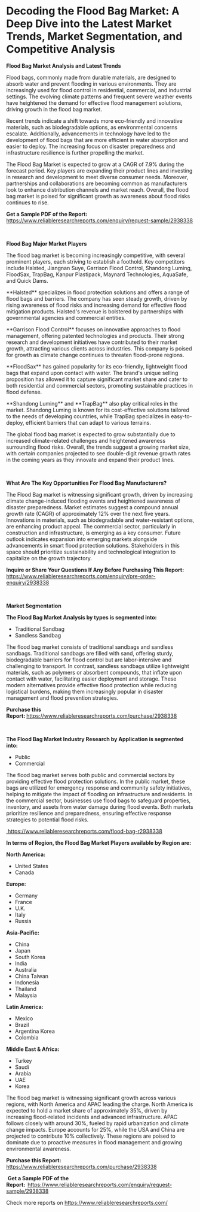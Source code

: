 <p><h1>Decoding the Flood Bag Market: A Deep Dive into the Latest Market Trends, Market Segmentation, and Competitive Analysis</h1></p><p><strong>Flood Bag Market Analysis and Latest Trends</strong></p>
<p><p>Flood bags, commonly made from durable materials, are designed to absorb water and prevent flooding in various environments. They are increasingly used for flood control in residential, commercial, and industrial settings. The evolving climate patterns and frequent severe weather events have heightened the demand for effective flood management solutions, driving growth in the flood bag market.</p><p>Recent trends indicate a shift towards more eco-friendly and innovative materials, such as biodegradable options, as environmental concerns escalate. Additionally, advancements in technology have led to the development of flood bags that are more efficient in water absorption and easier to deploy. The increasing focus on disaster preparedness and infrastructure resilience is further propelling the market.</p><p>The Flood Bag Market is expected to grow at a CAGR of 7.9% during the forecast period. Key players are expanding their product lines and investing in research and development to meet diverse consumer needs. Moreover, partnerships and collaborations are becoming common as manufacturers look to enhance distribution channels and market reach. Overall, the flood bag market is poised for significant growth as awareness about flood risks continues to rise.</p></p>
<p><strong>Get a Sample PDF of the Report:&nbsp;</strong> <a href="https://www.reliableresearchreports.com/enquiry/request-sample/2938338?utm_campaign=3061&utm_medium=2&utm_source=Github&utm_content=ia&utm_term=15032025&utm_id=flood-bag">https://www.reliableresearchreports.com/enquiry/request-sample/2938338</a></p>
<p>&nbsp;</p>
<p><strong>Flood Bag Major Market Players</strong></p>
<p><p>The flood bag market is becoming increasingly competitive, with several prominent players, each striving to establish a foothold. Key competitors include Halsted, Jiangnan Suye, Garrison Flood Control, Shandong Luming, FloodSax, TrapBag, Kanpur Plastipack, Maynard Technologies, AquaSafe, and Quick Dams.</p><p>**Halsted** specializes in flood protection solutions and offers a range of flood bags and barriers. The company has seen steady growth, driven by rising awareness of flood risks and increasing demand for effective flood mitigation products. Halsted's revenue is bolstered by partnerships with governmental agencies and commercial entities.</p><p>**Garrison Flood Control** focuses on innovative approaches to flood management, offering patented technologies and products. Their strong research and development initiatives have contributed to their market growth, attracting various clients across industries. This company is poised for growth as climate change continues to threaten flood-prone regions.</p><p>**FloodSax** has gained popularity for its eco-friendly, lightweight flood bags that expand upon contact with water. The brand's unique selling proposition has allowed it to capture significant market share and cater to both residential and commercial sectors, promoting sustainable practices in flood defense.</p><p>**Shandong Luming** and **TrapBag** also play critical roles in the market. Shandong Luming is known for its cost-effective solutions tailored to the needs of developing countries, while TrapBag specializes in easy-to-deploy, efficient barriers that can adapt to various terrains.</p><p>The global flood bag market is expected to grow substantially due to increased climate-related challenges and heightened awareness surrounding flood risks. Overall, the trends suggest a growing market size, with certain companies projected to see double-digit revenue growth rates in the coming years as they innovate and expand their product lines.</p></p>
<p>&nbsp;</p>
<p><strong>What Are The Key Opportunities For Flood Bag Manufacturers?</strong></p>
<p><p>The Flood Bag market is witnessing significant growth, driven by increasing climate change-induced flooding events and heightened awareness of disaster preparedness. Market estimates suggest a compound annual growth rate (CAGR) of approximately 12% over the next five years. Innovations in materials, such as biodegradable and water-resistant options, are enhancing product appeal. The commercial sector, particularly in construction and infrastructure, is emerging as a key consumer. Future outlook indicates expansion into emerging markets alongside advancements in smart flood protection solutions. Stakeholders in this space should prioritize sustainability and technological integration to capitalize on the growth trajectory.</p></p>
<p><strong>Inquire or Share Your Questions If Any Before Purchasing This Report:</strong> <a href="https://www.reliableresearchreports.com/enquiry/pre-order-enquiry/2938338?utm_campaign=3061&utm_medium=2&utm_source=Github&utm_content=ia&utm_term=15032025&utm_id=flood-bag">https://www.reliableresearchreports.com/enquiry/pre-order-enquiry/2938338</a></p>
<p>&nbsp;</p>
<p><strong>Market Segmentation</strong></p>
<p><strong>The Flood Bag Market Analysis by types is segmented into:</strong></p>
<p><ul><li>Traditional Sandbag</li><li>Sandless Sandbag</li></ul></p>
<p><p>The flood bag market consists of traditional sandbags and sandless sandbags. Traditional sandbags are filled with sand, offering sturdy, biodegradable barriers for flood control but are labor-intensive and challenging to transport. In contrast, sandless sandbags utilize lightweight materials, such as polymers or absorbent compounds, that inflate upon contact with water, facilitating easier deployment and storage. These modern alternatives provide effective flood protection while reducing logistical burdens, making them increasingly popular in disaster management and flood prevention strategies.</p></p>
<p><strong>Purchase this Report:&nbsp;</strong><a href="https://www.reliableresearchreports.com/purchase/2938338?utm_campaign=3061&utm_medium=2&utm_source=Github&utm_content=ia&utm_term=15032025&utm_id=flood-bag">https://www.reliableresearchreports.com/purchase/2938338</a></p>
<p>&nbsp;</p>
<p><strong>The Flood Bag Market Industry Research by Application is segmented into:</strong></p>
<p><ul><li>Public</li><li>Commercial</li></ul></p>
<p><p>The flood bag market serves both public and commercial sectors by providing effective flood protection solutions. In the public market, these bags are utilized for emergency response and community safety initiatives, helping to mitigate the impact of flooding on infrastructure and residents. In the commercial sector, businesses use flood bags to safeguard properties, inventory, and assets from water damage during flood events. Both markets prioritize resilience and preparedness, ensuring effective response strategies to potential flood risks.</p></p>
<p><a href="https://www.reliableresearchreports.com/flood-bag-r2938338?utm_campaign=3061&utm_medium=2&utm_source=Github&utm_content=ia&utm_term=15032025&utm_id=flood-bag">&nbsp;https://www.reliableresearchreports.com/flood-bag-r2938338</a></p>
<p><strong>In terms of Region, the Flood Bag Market Players available by Region are:</strong></p>
<p>
    <p> <strong> North America: </strong>
        <ul>
            <li>United States</li>
            <li>Canada</li>
        </ul>
        </p> 
    <p> <strong> Europe: </strong>
        <ul>
            <li>Germany</li>
            <li>France</li>
            <li>U.K.</li>
            <li>Italy</li>
            <li>Russia</li>
        </ul>
        </p> 
    <p> <strong> Asia-Pacific: </strong>
        <ul>
            <li>China</li>
            <li>Japan</li>
            <li>South Korea</li>
            <li>India</li>
            <li>Australia</li>
            <li>China Taiwan</li>
            <li>Indonesia</li>
            <li>Thailand</li>
            <li>Malaysia</li>
        </ul>
        </p> 
    <p> <strong> Latin America: </strong>
        <ul>
            <li>Mexico</li>
            <li>Brazil</li>
            <li>Argentina Korea</li>
            <li>Colombia</li>
        </ul>
        </p> 
    <p> <strong> Middle East & Africa: </strong>
        <ul>
            <li>Turkey</li>
            <li>Saudi</li>
            <li>Arabia</li>
            <li>UAE</li>
            <li>Korea</li>
        </ul>
    </p>
    </p>
<p><p>The flood bag market is witnessing significant growth across various regions, with North America and APAC leading the charge. North America is expected to hold a market share of approximately 35%, driven by increasing flood-related incidents and advanced infrastructure. APAC follows closely with around 30%, fueled by rapid urbanization and climate change impacts. Europe accounts for 25%, while the USA and China are projected to contribute 10% collectively. These regions are poised to dominate due to proactive measures in flood management and growing environmental awareness.</p></p>
<p><strong>Purchase this Report: </strong><a href="https://www.reliableresearchreports.com/purchase/2938338?utm_campaign=3061&utm_medium=2&utm_source=Github&utm_content=ia&utm_term=15032025&utm_id=flood-bag">https://www.reliableresearchreports.com/purchase/2938338</a></p>
<p>&nbsp;<strong>Get a Sample PDF of the Report:&nbsp;&nbsp;</strong><a href="https://www.reliableresearchreports.com/enquiry/request-sample/2938338?utm_campaign=3061&utm_medium=2&utm_source=Github&utm_content=ia&utm_term=15032025&utm_id=flood-bag">https://www.reliableresearchreports.com/enquiry/request-sample/2938338</a></p>
<p><strong></strong></p>
<p>Check more reports on <a href="https://www.reliableresearchreports.com/?utm_campaign=3061&utm_medium=2&utm_source=Github&utm_content=ia&utm_term=15032025&utm_id=flood-bag">https://www.reliableresearchreports.com/</a></p>